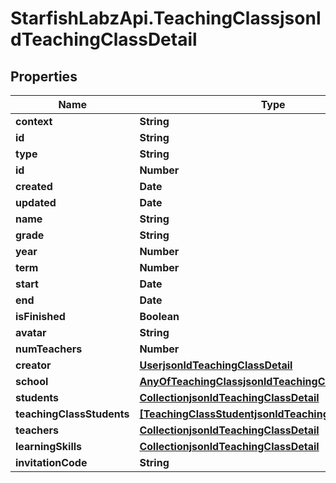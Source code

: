 # StarfishLabzApi.TeachingClassjsonldTeachingClassDetail

## Properties
Name | Type | Description | Notes
------------ | ------------- | ------------- | -------------
**context** | **String** |  | [optional] 
**id** | **String** |  | [optional] 
**type** | **String** |  | [optional] 
**id** | **Number** |  | [optional] 
**created** | **Date** |  | [optional] 
**updated** | **Date** |  | [optional] 
**name** | **String** |  | 
**grade** | **String** |  | [optional] 
**year** | **Number** |  | 
**term** | **Number** |  | 
**start** | **Date** |  | 
**end** | **Date** |  | 
**isFinished** | **Boolean** |  | [optional] 
**avatar** | **String** |  | [optional] 
**numTeachers** | **Number** |  | [optional] 
**creator** | [**UserjsonldTeachingClassDetail**](UserjsonldTeachingClassDetail.md) |  | [optional] 
**school** | [**AnyOfTeachingClassjsonldTeachingClassDetailSchool**](AnyOfTeachingClassjsonldTeachingClassDetailSchool.md) |  | [optional] 
**students** | [**CollectionjsonldTeachingClassDetail**](CollectionjsonldTeachingClassDetail.md) |  | [optional] 
**teachingClassStudents** | [**[TeachingClassStudentjsonldTeachingClassDetail]**](TeachingClassStudentjsonldTeachingClassDetail.md) |  | [optional] 
**teachers** | [**CollectionjsonldTeachingClassDetail**](CollectionjsonldTeachingClassDetail.md) |  | [optional] 
**learningSkills** | [**CollectionjsonldTeachingClassDetail**](CollectionjsonldTeachingClassDetail.md) |  | [optional] 
**invitationCode** | **String** |  | [optional] 
